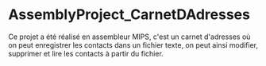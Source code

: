 # AssemblyProject_CarnetDAdresses
Ce projet a été réalisé en assembleur MIPS, c'est un carnet d'adresses où on peut enregistrer les contacts dans un fichier texte, on peut ainsi modifier, supprimer et lire les contacts à partir du fichier.

